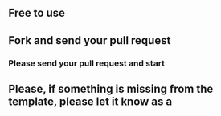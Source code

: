 ## Free to use

## Fork and send your pull request

### Please send your pull request and start

## Please, if something is missing from the template, please let it know as a 
